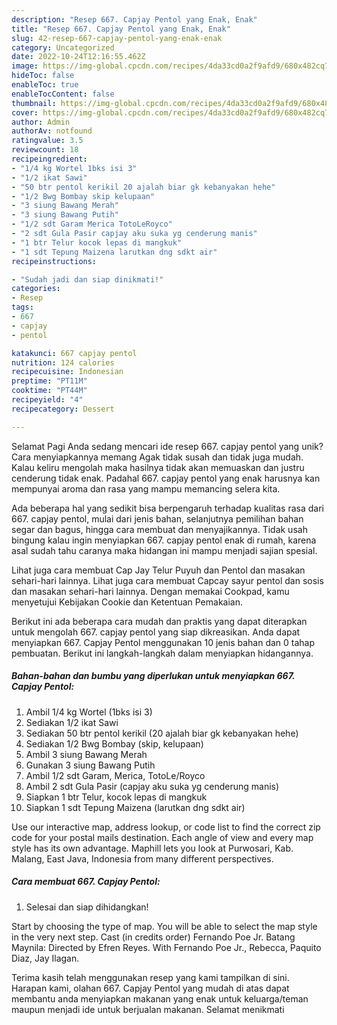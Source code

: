 ```yaml
---
description: "Resep 667. Capjay Pentol yang Enak, Enak"
title: "Resep 667. Capjay Pentol yang Enak, Enak"
slug: 42-resep-667-capjay-pentol-yang-enak-enak
category: Uncategorized
date: 2022-10-24T12:16:55.462Z
image: https://img-global.cpcdn.com/recipes/4da33cd0a2f9afd9/680x482cq70/667-capjay-pentol-foto-resep-utama.jpg
hideToc: false
enableToc: true
enableTocContent: false
thumbnail: https://img-global.cpcdn.com/recipes/4da33cd0a2f9afd9/680x482cq70/667-capjay-pentol-foto-resep-utama.jpg
cover: https://img-global.cpcdn.com/recipes/4da33cd0a2f9afd9/680x482cq70/667-capjay-pentol-foto-resep-utama.jpg
author: Admin
authorAv: notfound
ratingvalue: 3.5
reviewcount: 18
recipeingredient:
- "1/4 kg Wortel 1bks isi 3"
- "1/2 ikat Sawi"
- "50 btr pentol kerikil 20 ajalah biar gk kebanyakan hehe"
- "1/2 Bwg Bombay skip kelupaan"
- "3 siung Bawang Merah"
- "3 siung Bawang Putih"
- "1/2 sdt Garam Merica TotoLeRoyco"
- "2 sdt Gula Pasir capjay aku suka yg cenderung manis"
- "1 btr Telur kocok lepas di mangkuk"
- "1 sdt Tepung Maizena larutkan dng sdkt air"
recipeinstructions:

- "Sudah jadi dan siap dinikmati!"
categories:
- Resep
tags:
- 667
- capjay
- pentol

katakunci: 667 capjay pentol 
nutrition: 124 calories
recipecuisine: Indonesian
preptime: "PT11M"
cooktime: "PT44M"
recipeyield: "4"
recipecategory: Dessert

---
```



Selamat Pagi Anda sedang mencari ide resep 667. capjay pentol yang unik? Cara menyiapkannya memang Agak tidak susah dan tidak juga mudah. Kalau keliru mengolah maka hasilnya tidak akan memuaskan dan justru cenderung tidak enak. Padahal 667. capjay pentol yang enak harusnya kan mempunyai aroma dan rasa yang mampu memancing selera kita.


Ada beberapa hal yang sedikit bisa berpengaruh terhadap kualitas rasa dari 667. capjay pentol, mulai dari jenis bahan, selanjutnya pemilihan bahan segar dan bagus, hingga cara membuat dan menyajikannya. Tidak usah bingung kalau ingin menyiapkan 667. capjay pentol enak di rumah, karena asal sudah tahu caranya maka hidangan ini mampu menjadi sajian spesial.

Lihat juga cara membuat Cap Jay Telur Puyuh dan Pentol dan masakan sehari-hari lainnya. Lihat juga cara membuat Capcay sayur pentol dan sosis dan masakan sehari-hari lainnya. Dengan memakai Cookpad, kamu menyetujui Kebijakan Cookie dan Ketentuan Pemakaian.


Berikut ini ada beberapa cara mudah dan praktis yang dapat diterapkan untuk mengolah 667. capjay pentol yang siap dikreasikan. Anda dapat menyiapkan 667. Capjay Pentol menggunakan 10 jenis bahan dan 0 tahap pembuatan. Berikut ini langkah-langkah dalam menyiapkan hidangannya.

<!--inarticleads1-->

##### Bahan-bahan dan bumbu yang diperlukan untuk menyiapkan 667. Capjay Pentol:

1. Ambil 1/4 kg Wortel (1bks isi 3)
1. Sediakan 1/2 ikat Sawi
1. Sediakan 50 btr pentol kerikil (20 ajalah biar gk kebanyakan hehe)
1. Sediakan 1/2 Bwg Bombay (skip, kelupaan)
1. Ambil 3 siung Bawang Merah
1. Gunakan 3 siung Bawang Putih
1. Ambil 1/2 sdt Garam, Merica, TotoLe/Royco
1. Ambil 2 sdt Gula Pasir (capjay aku suka yg cenderung manis)
1. Siapkan 1 btr Telur, kocok lepas di mangkuk
1. Siapkan 1 sdt Tepung Maizena (larutkan dng sdkt air)


Use our interactive map, address lookup, or code list to find the correct zip code for your postal mails destination. Each angle of view and every map style has its own advantage. Maphill lets you look at Purwosari, Kab. Malang, East Java, Indonesia from many different perspectives. 

<!--inarticleads2-->

##### Cara membuat 667. Capjay Pentol:


1. Selesai dan siap dihidangkan!

Start by choosing the type of map. You will be able to select the map style in the very next step. Cast (in credits order) Fernando Poe Jr. Batang Maynila: Directed by Efren Reyes. With Fernando Poe Jr., Rebecca, Paquito Diaz, Jay Ilagan. 

Terima kasih telah menggunakan resep yang kami tampilkan di sini. Harapan kami, olahan 667. Capjay Pentol yang mudah di atas dapat membantu anda menyiapkan makanan yang enak untuk keluarga/teman maupun menjadi ide untuk berjualan makanan. Selamat menikmati
